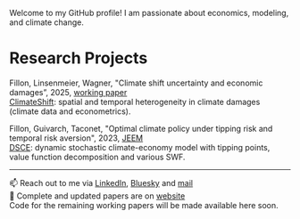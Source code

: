 Welcome to my GitHub profile! I am passionate about economics, modeling, and climate change.

# Research Projects

Fillon, Linsenmeier, Wagner, "Climate shift uncertainty and economic damages”, 2025, [working paper](https://romainfillon.github.io/files/Paper3.pdf)  
[ClimateShift](https://github.com/RomainFillon/climateshift): spatial and temporal heterogeneity in climate damages (climate data and econometrics).

Fillon, Guivarch, Taconet, "Optimal climate policy under tipping risk and temporal risk aversion", 2023, [JEEM](https://www.sciencedirect.com/science/article/abs/pii/S0095069623000682)   
[DSCE](https://github.com/CIRED/DSCE): dynamic stochastic climate-economy model with tipping points, value function decomposition and various SWF. 

---

📫 Reach out to me via [LinkedIn](https://www.linkedin.com/in/romain-fillon-10b898178/), [Bluesky](https://bsky.app/profile/romainfillon.bsky.social) and [mail](mailto:rfillon@protonmail.com)  
📂 Complete and updated papers are on [website](https://www.linkedin.com/in/romain-fillon-10b898178/)  
Code for the remaining working papers will be made available here soon.
